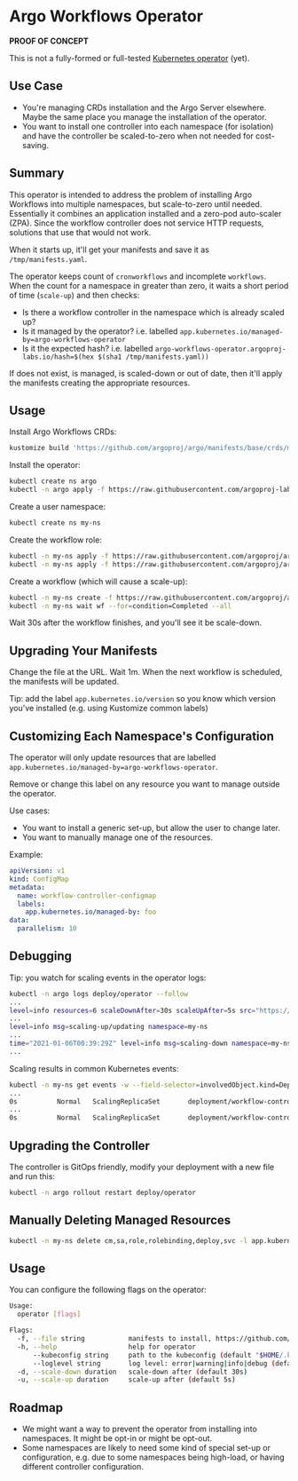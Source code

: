 # Argo Workflows Operator

**PROOF OF CONCEPT**

This is not a fully-formed or full-tested [Kubernetes operator](https://kubernetes.io/docs/concepts/extend-kubernetes/operator/) (yet).

## Use Case

* You're managing CRDs installation and the Argo Server elsewhere. Maybe the same place you manage the installation of
  the operator.
* You want to install one controller into each namespace (for isolation) and have the controller be scaled-to-zero when
  not needed for cost-saving.

## Summary

This operator is intended to address the problem of installing Argo Workflows into multiple namespaces, but
scale-to-zero until needed. Essentially it combines an application installed and a zero-pod auto-scaler (ZPA). Since the
workflow controller does not service HTTP requests, solutions that use that would not work.

When it starts up, it'll get your manifests and save it as `/tmp/manifests.yaml`.

The operator keeps count of `cronworkflows` and incomplete `workflows`. When the count for a namespace in greater than
zero, it waits a short period of time (`scale-up`) and then checks:

* Is there a workflow controller in the namespace which is already scaled up?
* Is it managed by the operator? i.e. labelled `app.kubernetes.io/managed-by=argo-workflows-operator`
* Is it the expected hash? i.e.
  labelled `argo-workflows-operator.argoproj-labs.io/hash=$(hex $(sha1 /tmp/manifests.yaml))`

If does not exist, is managed, is scaled-down or out of date, then it'll apply the manifests creating the appropriate
resources.

## Usage

Install Argo Workflows CRDs:

```bash
kustomize build 'https://github.com/argoproj/argo/manifests/base/crds/minimal?ref=stable' | kubectl apply -f -
```

Install the operator:

```bash
kubectl create ns argo
kubectl -n argo apply -f https://raw.githubusercontent.com/argoproj-labs/argo-workflows-operator/master/manifests/install.yaml
```

Create a user namespace:

```bash
kubectl create ns my-ns
```

Create the workflow role:

```bash
kubectl -n my-ns apply -f https://raw.githubusercontent.com/argoproj/argo/stable/manifests/quick-start/base/workflow-role.yaml
kubectl -n my-ns apply -f https://raw.githubusercontent.com/argoproj/argo/stable/manifests/quick-start/base/workflow-default-rolebinding.yaml
```

Create a workflow (which will cause a scale-up):

```bash
kubectl -n my-ns create -f https://raw.githubusercontent.com/argoproj/argo/stable/examples/hello-world.yaml
kubectl -n my-ns wait wf --for=condition=Completed --all
```

Wait 30s after the workflow finishes, and you'll see it be scale-down.

## Upgrading Your Manifests

Change the file at the URL. Wait 1m. When the next workflow is scheduled, the manifests will be updated.

Tip: add the label `app.kubernetes.io/version` so you know which version you've installed (e.g. using Kustomize common labels)

## Customizing Each Namespace's Configuration

The operator will only update resources that are labelled `app.kubernetes.io/managed-by=argo-workflows-operator`.

Remove or change this label on any resource you want to manage outside the operator.

Use cases:

* You want to install a generic set-up, but allow the user to change later.
* You want to manually manage one of the resources.

Example:

```yaml
apiVersion: v1
kind: ConfigMap
metadata:
  name: workflow-controller-configmap
  labels:
    app.kubernetes.io/managed-by: foo
data:
  parallelism: 10
```

## Debugging

Tip: you watch for scaling events in the operator logs:

```bash
kubectl -n argo logs deploy/operator --follow
...
level=info resources=6 scaleDownAfter=30s scaleUpAfter=5s src="https://raw.githubusercontent.com/argoproj-labs/argo-workflows-operator/master/manifests/namespace-controller-only.yaml" version=346705e749ae8df5686f6fdd5c73ac7ec04963f0
...
level=info msg=scaling-up/updating namespace=my-ns
...
time="2021-01-06T00:39:29Z" level=info msg=scaling-down namespace=my-ns
...

```

Scaling results in common Kubernetes events:

```bash
kubectl -n my-ns get events -w --field-selector=involvedObject.kind=Deployment,involvedObject.name=workflow-controller 
...
0s          Normal   ScalingReplicaSet       deployment/workflow-controller              Scaled up replica set workflow-controller-6cc76c86f4 to 1
...
0s          Normal   ScalingReplicaSet       deployment/workflow-controller              Scaled down replica set workflow-controller-6cc76c86f4 to 0
```

## Upgrading the Controller

The controller is GitOps friendly, modify your deployment with a new file and run this:

```bash
kubectl -n argo rollout restart deploy/operator
```

## Manually Deleting Managed Resources

```bash
kubectl -n my-ns delete cm,sa,role,rolebinding,deploy,svc -l app.kubernetes.io/managed-by=argo-workflows-operator
````

## Usage

You can configure the following flags on the operator:

```bash
Usage:
  operator [flags]

Flags:
  -f, --file string           manifests to install, https://github.com/hashicorp/go-getter (default "git::https://github.com/argoproj-labs/argo-workflows-operator.git//manifests/namespace-controller-only.yaml")
  -h, --help                  help for operator
      --kubeconfig string     path to the kubeconfig (default "$HOME/.kube/config")
      --loglevel string       log level: error|warning|info|debug (default "info")
  -d, --scale-down duration   scale-down after (default 30s)
  -u, --scale-up duration     scale-up after (default 5s)
```

## Roadmap

* We might want a way to prevent the operator from installing into namespaces. It might be opt-in or might be opt-out.
* Some namespaces are likely to need some kind of special set-up or configuration, e.g. due to some namespaces being
  high-load, or having different controller configuration.
